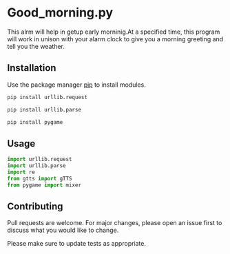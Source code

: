 # Good_morning.py

This alrm will help in getup early morninig.At a specified time, this program will work in unison with your alarm clock to give you a morning greeting and tell you the weather.

## Installation

Use the package manager [pip](https://pip.pypa.io/en/stable/) to install modules.

```bash
pip install urllib.request
```
```bash
pip install urllib.parse
```
```bash
pip install pygame
```
## Usage

```python
import urllib.request
import urllib.parse
import re
from gtts import gTTS
from pygame import mixer
```

## Contributing
Pull requests are welcome. For major changes, please open an issue first to discuss what you would like to change.

Please make sure to update tests as appropriate.

